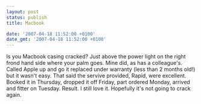 ```yaml
---
layout: post
status: publish
title: Macbook

date: '2007-04-18 11:52:00 +0100'
date_gmt: '2007-04-18 11:52:00 +0100'
---
```

Is you Macbook casing cracked? Just above the power light on the right frond hand side where your palm goes. Mine did, as has a colleague's.
Called Apple up and go it replaced under warranty (less than 2 months old!) but it wasn't easy. That said the servive provided, Rapid, were excellent. Booked it in Thursday, dropped it off Friday, part ordered Monday, arrived and fitter on Tuesday. Result.
I still love it. Hopefully it's not going to crack again.
